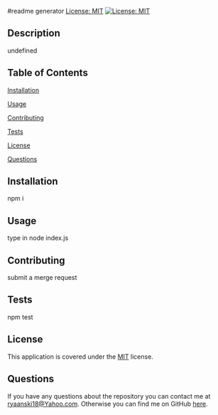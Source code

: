 #readme generator
[License: MIT](https://img.shields.io/badge/License-MIT-yellow.svg)
[![License: MIT](https://img.shields.io/badge/License-MIT-yellow.svg)](https://opensource.org/licenses/MIT)

## Description

undefined

## Table of Contents

[Installation](#Installation)

[Usage](#Usage)

[Contributing](#Contributing)

[Tests](#Tests)

[License](#License)

[Questions](#Questions)

## Installation

npm i

## Usage

type in node index.js

## Contributing

submit a merge request

## Tests

npm test

## License

This application is covered under the [MIT](<[License](https://opensource.org/licenses/MIT)>) license.

## Questions

If you have any questions about the repository you can contact me at ryaanski18@Yahoo.com. Otherwise you can find me on GitHub [here](https://github.com/ryancarey18).
